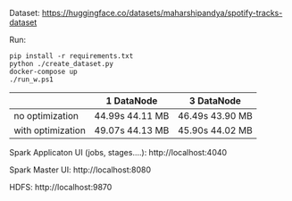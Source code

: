 Dataset: https://huggingface.co/datasets/maharshipandya/spotify-tracks-dataset

Run:
```
pip install -r requirements.txt
python ./create_dataset.py
docker-compose up
./run_w.ps1
```

|                   | 1 DataNode       | 3 DataNode       |
|-------------------|------------------|------------------|
| no optimization   | 44.99s 44.11 MB  | 46.49s  43.90 MB |
| with optimization | 49.07s 44.13 MB  | 45.90s  44.02 MB |

Spark Applicaton UI (jobs, stages....):  http://localhost:4040

Spark Master UI: http://localhost:8080

HDFS: http://localhost:9870
